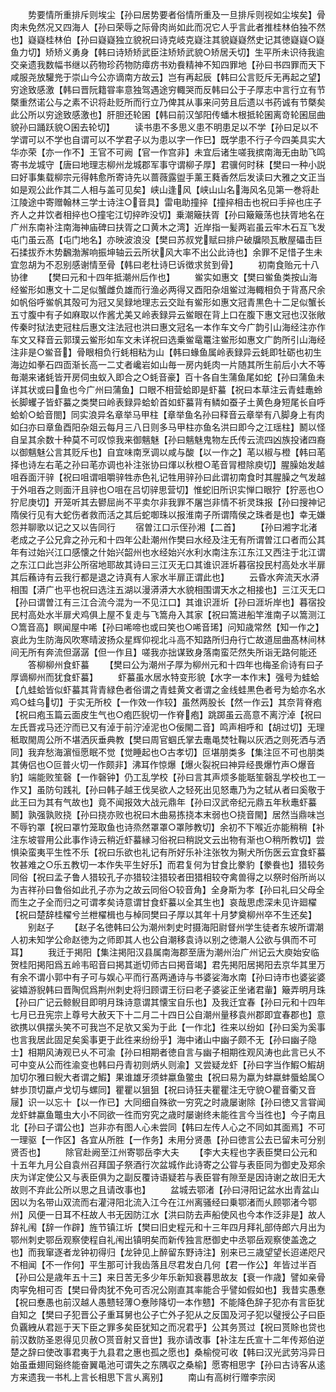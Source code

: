 <!-- { "loadSidebar": true } -->
　　势要情所重排斥则埃尘【孙曰居势要者俗情所重及一旦排斥则视如尘埃矣】骨肉未免然况又四海人【孙曰荣辱之际骨肉尚如此而况它人乎言此者推桂林伯独不然也】嶷嶷桂林伯【孙曰嶷嶷独立貌祝曰诗克岐克嶷注其貌嶷嶷然史记其徳嶷嶷○嶷鱼力切】矫矫义勇身【韩曰诗矫矫武臣注矫矫武貌○矫居夭切】生平所未识待我逾交亲遗我数幅书继以药物珍药物防瘴疠书劝飬精神不知四罪地【孙曰书四罪而天下咸服尧放驩兠于崇山今公亦谪南方故云】岂有再起辰【韩曰公言贬斥无再起之望】穷途致感激【韩曰晋阮籍甞率意独驾遇途穷輙哭而反韩曰公于子厚志中言行立有节槩重然诺公与之素不识将赴贬所而行立乃俾其从事来问劳且后遗以书药诚有节槩矣此公所以穷途致感激也】肝胆还轮囷【韩曰前汉邹阳传蟠木根抵轮囷离竒轮囷屈曲貌孙曰踊跃貌○囷去轮切】
　　读书患不多思义患不明患足以不学【孙曰足以不学谓可以不学也自谓可以不学君子以为患以字一作巳】既学患不行子今四美具实大华亦荣【亦一作不】王官不可阙【官一作宫非】未宜后诸生嗟我摈南海无由助飞鸣寄书龙城守【唐曰地理志柳州龙城郡军事守谓柳子厚】君骥何时秣【樊曰一种小説曰好事集载柳宗元得韩愈所寄诗先以蔷薇露盥手薰王蕤香然后发读曰大雅之文正当如是观公此作其二人相与盖可见矣】峡山逢风【峡山山名海风名见第一巻将赴江陵途中寄赠翰林三学士诗注○音具】雷电助撞捽【撞捽相击也祝曰手捽也庄子齐人之井饮者相捽也○撞宅江切捽昨没切】乗潮簸扶胥【孙曰簸簸荡也扶胥地名在广州东南补注南海神庙碑曰扶胥之口黄木之湾】近岸指一髪两岩虽云牢木石互飞发屯门虽云髙【屯门地名】亦映波浪没【樊曰苏叔党赋曰排户破牖陨瓦散屋礧击巨石揉拔乔木势飜渤澥响振坤轴云云所状风大率不出公此诗也】余罪不足惜子生未宜忽胡为不忍别感谢情至骨【韩曰老杜诗巳诉徴求贫到骨】
　　初南食贻元十八协律
　　【樊曰元和十四年抵潮州后作也】
　　鲎实如惠文【樊曰鲎鱼类按山海经鲎形如惠文十二足似蟹雌负雄而行渔必两得又酉阳杂俎鲎过海輙相负于背髙尺余如帆俗呼鲎帆其殻可为冠又吴録地理志云交趾有鲎形如惠文冠青黒色十二足似蟹长五寸腹中有子如麻取以作酱尤美又岭表録异云鲎眼在背上口在腹下惠文冠也汉张敞传秦时狱法吏冠柱后惠文注法冠也洪曰惠文冠名一本作车文今广韵引山海经注亦作车文又释音云郭璞云鲎形如车文未详祝曰选乗鲎鼋鼍注鲎形如惠文广韵所引山海经注非是○鲎音】骨眼相负行蚝相粘为山【韩曰蝝鱼属岭表録异云蚝即牡砺也初生海边如拳石四靣渐长高一二丈者巉岩如山毎一房内蚝肉一片随其所生前后小大不等毎潮来诸蚝皆开房伺虫蚁入即合之○蚝音豪】百十各自生蒲鱼尾如蛇【孙曰蒲鱼未详其状或曰鱼也今广州曰蒲鱼】口眼不相营蛤即是虾蟇【祝曰本草注云青蛙鼃蛉长脚蠼子皆虾蟇之类樊曰岭表録异蛤蚧首如虾蟇背有鳞如蚕子土黄色身短尾长自呼蛤蚧○蛤音閤】同实浪异名章举马甲柱【章举鱼名孙曰释音云章举有八脚身上有肉如臼亦曰章鱼酉阳杂爼云每月三八日则多马甲柱亦鱼名洪曰即今之江瑶柱】鬭以怪自呈其余数十种莫不可叹惊我来御魑魅【孙曰魑魅鬼物左氏传云流四凶族投诸四裔以御魑魅公言其贬斥也】自宜味南烹调以咸与酸【以一作之】芼以椒与橙【韩曰芼择也诗左右芼之孙曰芼亦调也补注张协曰煇以秋橙○芼音冐橙除庾切】腥臊始发越咀吞面汗骍【祝曰咀谓咀嚼骍牲赤色礼记牲用骍孙曰此谓初南食时其腥臊之气发越于外咀吞之则面汗且骍也○咀在吕切骍思营切】惟蛇旧所识实惮口眼狞【狞恶也○狞尼庚切】开笼听其去鬰屈尚不平卖尔非我罪不屠岂非情不祈灵珠报【孙曰搜神记隋侯行见有大蛇伤者救而活之其后蛇啣珠以报淮南子所谓隋侯之珠者是也】幸无嫌怨并聊歌以记之又以告同行
　　宿曽江口示侄孙湘【二首】
　　【孙曰湘字北渚老成之子公兄弇之孙元和十四年公赴潮州作樊曰水经及注无有所谓曽江口者而公其年有过始兴江口感懐之什始兴韶州也水经始兴水利水南注东江东江又西注于北江谓之东江口此岂非公所宿地耶故其诗曰三江灭无口其谁识涯圻暮宿投民村高处水半扉其后蘓诗有云我行都是退之诗真有人家水半扉正谓此也】
　　云昏水奔流天水漭相围【漭广也平也祝曰选注五湖以漫漭漭大水貌相围谓天水之相接也】三江灭无口【孙曰谓曽江有三江合流今混为一不见江口】其谁识涯圻【孙曰涯圻岸也】暮宿投民村高处水半扉犬鸡俱上屋不复走与飞篙舟入其家【祝曰篙进船竿淮南子以篙测江○篙音高】瞑闻屋中唏【孙曰唏啼也或曰笑也○唏音琋】问知歳常然【知一作之】哀此为生防海风吹寒晴波扬众星辉仰视北斗高不知路所归舟行亡故道屈曲髙林间林间无所有奔流但潺潺【但一作且】嗟我亦拙谋致身落南蛮茫然失所诣无路何能还
　　答柳柳州食虾蟇
　　【樊曰公为潮州子厚为柳州元和十四年也梅圣俞诗有曰子厚谪柳州而犹食虾蟇】
　　虾蟇虽水居水特变形貌【水字一本作末】强号为蛙蛤【凢蛙蛤皆似虾蟇其背青緑色者俗谓之青蛙黄文者谓之金线蛙黒色者号为蛤亦名水鸡○蛙乌切】于实无所校【一作效一作较】虽然两股长【然一作云】其奈背脊疱【祝曰疱玉篇云面皮生气也○疱匹貎切一作脊疱】跳踯虽云高意不离泞淖【祝曰左氏晋戎马还泞而已又有淖于前泞淖泥也○佞閙二音】鸣声相呼和【胡过切】无理秪取閙周公所不堪洒灰垂典教【樊曰周官蝈氏掌去鼃黾焚牡鞠以灰洒之则死洒与洒同】我弃愁海濵恒愿眠不觉【觉睡起也○古孝切】叵堪朋类多【集注叵不可也朋类其俦侣也○叵普火切一作颇非】沸耳作惊爆【爆火裂祝曰神异经畏爆竹声○爆音豹】端能败笙磬【一作磬钟】仍工乱学校【孙曰言其声烦多能聒笙磬乱学校也工一作又】虽防句践礼【孙曰韩子越王伐吴欲人之轻死出见怒鼃乃为之轼从者曰奚敬于此王曰为其有气故也】竟不闻报效大战元鼎年【孙曰汉武帝纪元鼎五年秋鼃虾蟇鬭】孰强孰败挠【孙曰挠亦败也祝曰木曲易拣挠本末弱也○挠音閙】居然当鼎味岂不辱钓罩【祝曰罩竹笼取鱼也诗烝然罩罩○罩陟教切】余初不下喉近亦能稍稍【补注东坡甞用公此事作诗云稍近虾蟇縁习俗祝曰稍説文云出物有渐也○稍所教切】尝惧染蛮夷平生性不乐【祝曰乐欲也礼记有所好乐补注张牧为猘犬所伤医云宜食虾蟇牧甚难之○乐五教切一本作失平生好乐】而君复何为甘食比豢豹【豢飬也】猎较务同俗【祝曰孟子鲁人猎较孔子亦猎较注猎较者田猎相较夺禽兽得之以祭时俗所尚以为吉祥孙曰鲁俗如此孔子亦为之故云同俗○较音角】全身斯为孝【孙曰礼曰父母全而生之子全而归之可谓孝矣诗意谓甘食虾蟇以全其生也】哀哉思虑深未见许廻櫂【祝曰楚辞桂櫂兮兰枻櫂楫也与棹同樊曰子厚以其年十月梦奠柳州卒不生还矣】
　　别赵子
　　【赵子名徳韩曰公为潮州刺史时摄海阳尉督州学生徒者东坡所谓潮人初未知学公命赵徳为之师即其人也公自潮移袁诗以别之徳潮人公欲与俱而不可耳】
　　我迁于掲阳【集注掲阳汉县属南海郡至唐为潮州治广州记云大庾始安临贺桂阳掲阳爲五岭韦昭音曰掲其逝切师古曰掲音竭】君先掲阳居掲阳去京华其里万有余不谓小郭中有子可与娱心平而行髙两通诗与书婆娑海水南【孙曰诗市也婆娑婆娑嬉游貎韩曰晋陶侃爲荆州刺史将归顾谓王衍曰老子婆娑正坐诸君軰】簸弄明月珠【孙曰广记云鲸鲵目即明月珠诗意谓其懐宝自乐也】及我迁宜春【孙曰元和十四年七月已丑宪宗上尊号大赦天下十二月二十四日公自潮州量移袁州郡即宜春郡也】意欲携以俱摆头笑不可我岂不足欤又奚为于此【一作北】徃来以纷如【孙曰奚为奚事也言我居此固足矣奚事更于此徃来纷纷乎】海中诸山中幽子颇不无【孙曰幽子隐士】相期风涛观已乆不可渝【孙曰相期者徳自言与幽子相期徃观风涛也此言已乆不可中变从公而徃渝变也韩曰丹青初则炳乆则渝】又尝疑龙虾【孙曰字当作鰕○鰕胡加切尔雅曰鲵大者谓之鰕】果谁雄牙须蚌蠃鱼鳖虫【祝曰易为蠃为蚌蠃蚌蜃蛤属○蚌歩顶切蠃卢戈切与螺同】瞿瞿以狙狙【祝曰诗狂夫瞿瞿注无守貌○瞿音衢又音屦】识一以忘十【以一作已】大同细自殊欲一穷究之时歳屡谢除【孙曰徳又言甞闻龙虾蚌蠃鱼鼈虫大小不同欲一徃而穷究之歳时屡谢终未能徃言今当徃也】今子南且北【孙曰子谓公也】岂非亦有图人心未尝同【韩曰左传人心之不同如其面焉】不可一理驱【一作区】各宜从所胜【一作务】未用分贤愚【孙曰徳言公去已留未可分别贤否也】
　　除官赴阙至江州寄鄂岳李大夫
　　【李大夫程也字表臣樊曰公元和十五年九月公自袁州召拜国子祭酒行次盆城作此诗寄之公甞与表臣同为御史及郑余庆为详定使公又与表臣俱为之副反覆诗语疑若与表臣甞有隙至是因诗谢之故旧无大故则不弃此公所以思之且请改事也】
　　盆城去鄂渚【孙曰浔阳记盆水出青盆山因以为名带山双流而右灌浔阳北流入江今在江州离骚经曰乗鄂渚而乆顾鄂渚今鄂州】风便一日耳不枉故人书无因防江水【洪曰防去声船使风也今本作泛非是】故人辞礼闱【辞一作辟】旌节镇江圻【樊曰旧史程元和十三年四月拜礼部侍郎六月出为鄂州刺史鄂岳观察使程自礼闱出镇明矣而新传独言厯御史中丞鄂岳观察使盖逸之也】而我窜逐者龙钟初得归【龙钟见上醉留东野诗注】别来已三歳望望长迢递咫尺不相闻【不一作何】平生那可计我齿落且尽君发白几何【君一作公】年皆过半百【孙曰公是歳年五十三】来日苦无多少年乐新知衰暮思故友【衰一作歳】譬如亲骨肉寜免相可否【樊曰骨肉犹不免可否况公刚直其率能合乎譬如假如也】我昔实愚惷【祝曰惷愚也前汉越人愚戆轻薄○惷陟降切一本作戆】不能降色辞子犯亦有言臣犹自知之【樊曰子犯晋公子重耳舅也公子亡外子犯从之反国及河子犯以璧授公子曰臣负覊絏从君廵于天下臣之罪多矣臣犹知之而况君乎】公其务贳过【祝曰贳賖也贷也前汉数防圣恩得见贝赦○贳音射又音世】我亦请改事【补注左氏宣十二年传郑伯逆楚之辞曰使改事君夷于九县君之惠也孤之愿也】桑榆傥可收【韩曰汉光武劳冯异日始虽垂翅囘谿终能奋翼黾池可谓失之东隅収之桑榆】愿寄相思字【孙曰古诗客从逺方来遗我一书札上言长相思下言乆离别】
　　南山有高树行赠李宗闵
